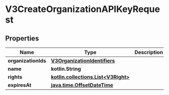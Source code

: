 
# V3CreateOrganizationAPIKeyRequest

## Properties
Name | Type | Description | Notes
------------ | ------------- | ------------- | -------------
**organizationIds** | [**V3OrganizationIdentifiers**](V3OrganizationIdentifiers.md) |  |  [optional]
**name** | **kotlin.String** |  |  [optional]
**rights** | [**kotlin.collections.List&lt;V3Right&gt;**](V3Right.md) |  |  [optional]
**expiresAt** | [**java.time.OffsetDateTime**](java.time.OffsetDateTime.md) |  |  [optional]



